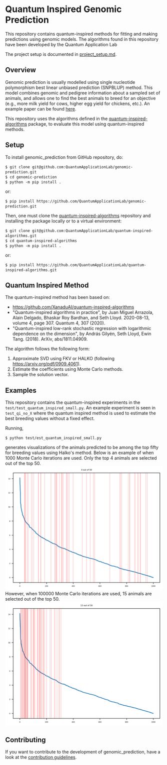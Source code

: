 # Quantum Inspired Genomic Prediction

This repository contains quantum-inspired methods for fitting and making predictions using genomic models. The algorithms found in this repository have been developed by the Quantum Application Lab

The project setup is documented in [project_setup.md](project_setup.md).

## Overview
Genomic prediction is usually modelled using single nucleotide polymorphism best linear unbiased prediction (SNPBLUP) method. This model combines genomic and pedigree information about a sampled set of animals, and allows one to find the best animals to breed for an objective (e.g., more milk yield for cows, higher egg yield for chickens, etc.). An example paper can be found [here](https://pure.tudelft.nl/ws/portalfiles/portal/89307446/s12711_021_00626_1.pdf). 

This repository uses the algorithms defined in the [quantum-inspired-algorithms](https://github.com/QuantumApplicationLab/quantum-inspired-algorithms) package, to evaluate this model using quantum-inspired methods. 

## Setup

To install genomic_prediction from GitHub repository, do:

```shell
$ git clone git@github.com:QuantumApplicationLab/genomic-prediction.git
$ cd genomic-prediction
$ python -m pip install .
```
or: 
```shell
$ pip install https://github.com/QuantumApplicationLab/genomic-prediction.git
```

Then, one must clone the [quantum-inspired-algorithms](https://github.com/QuantumApplicationLab/quantum-inspired-algorithms) repository and installing the package locally or to a virtual environment:

```shell
$ git clone git@github.com:QuantumApplicationLab/quantum-inspired-algorithms.git
$ cd quantum-inspired-algorithms
$ python -m pip install .
```
or:
```shell
$ pip install https://github.com/QuantumApplicationLab/quantum-inspired-algorithms.git
```

## Quantum Inspired Method

The quantum-inspired method has been based on:
- https://github.com/XanaduAI/quantum-inspired-algorithms
- "Quantum-inspired algorithms in practice", by Juan Miguel Arrazola, Alain Delgado, Bhaskar Roy Bardhan, and Seth Lloyd. 2020-08-13, volume 4, page 307. Quantum 4, 307 (2020).
- "Quantum-inspired low-rank stochastic regression with logarithmic dependence on the dimension", by András Gilyén, Seth Lloyd, Ewin Tang. (2018). ArXiv, abs/1811.04909.

The algorithm follows the following form:
1. Approximate SVD using FKV or HALKO (following https://arxiv.org/pdf/0909.4061).
2. Estimate the coefficients using Monte Carlo methods.
3. Sample the solution vector.

## Examples

This repository contains the quantum-inspired experiments in the `test/test_quantum_inspired_small.py`. An example experiment is seen in `test_qi_no_X` where the quantum inspired method is used to estimate the best breeding values without a fixed effect. 

Running,
```shell
$ python test/est_quantum_inspired_small.py
```
generates visualizations of the animals predicted to be among the top fifty for breeding values using Halko's method. Below is an example of when 1000 Monte Carlo iterations are used. Only the top 4 animals are selected out of the top 50.
![1000](docs/test_qi_no_X_1000_matches.png)
However, when 100000 Monte Carlo iterations are used, 15 animals are selected out of the top 50. 
![100000](docs/test_qi_no_X_100000_matches.png)

## Contributing

If you want to contribute to the development of genomic_prediction,
have a look at the [contribution guidelines](CONTRIBUTING.md).


